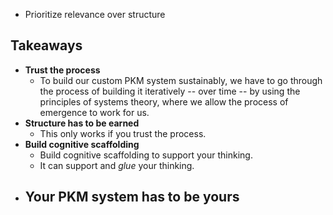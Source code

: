 - Prioritize relevance over structure

## Takeaways
- **Trust the process**
	- To build our custom PKM system sustainably, we have to go through the process of building it iteratively -- over time -- by using the principles of systems theory, where we allow the process of emergence to work for us.
- **Structure has to be earned**
	- This only works if you trust the process.
- **Build cognitive scaffolding**
	- Build cognitive scaffolding to support your thinking.
	- It can support and *glue* your thinking.
- **Your PKM system has to be yours**
	- 